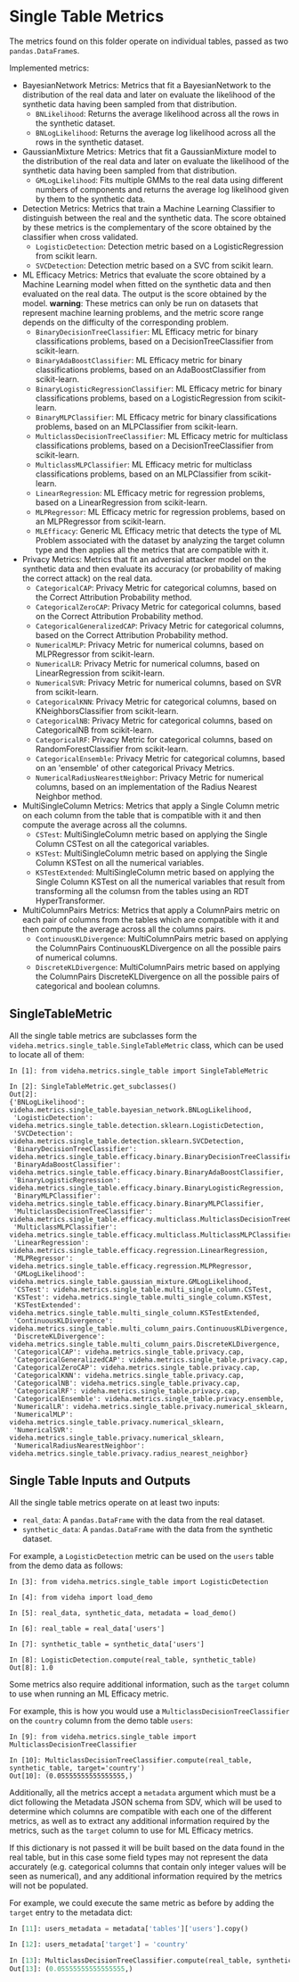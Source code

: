 # Single Table Metrics

The metrics found on this folder operate on individual tables, passed as two `pandas.DataFrame`s.

Implemented metrics:

* BayesianNetwork Metrics: Metrics that fit a BayesianNetwork to the distribution of the real data
  and later on evaluate the likelihood of the synthetic data having been sampled from that
  distribution.
    * `BNLikelihood`: Returns the average likelihood across all the rows in the synthetic dataset.
    * `BNLogLikelihood`: Returns the average log likelihood across all the rows in the synthetic
      dataset.
* GaussianMixture Metrics: Metrics that fit a GaussianMixture model to the distribution of the
  real data and later on evaluate the likelihood of the synthetic data having been sampled from that
  distribution.
    * `GMLogLikelihood`: Fits multiple GMMs to the real data using different numbers of components
      and returns the average log likelihood given by them to the synthetic data.
* Detection Metrics: Metrics that train a Machine Learning Classifier to distinguish between
  the real and the synthetic data. The score obtained by these metrics is the complementary of the
  score obtained by the classifier when cross validated.
    * `LogisticDetection`: Detection metric based on a LogisticRegression from scikit learn.
    * `SVCDetection`: Detection metric based on a SVC from scikit learn.
* ML Efficacy Metrics: Metrics that evaluate the score obtained by a Machine Learning model
  when fitted on the synthetic data and then evaluated on the real data. The output is the score
  obtained by the model. **warning**: These metrics can only be run on datasets that represent
  machine learning problems, and the metric score range depends on the difficulty of the
  corresponding problem.
    * `BinaryDecisionTreeClassifier`: ML Efficacy metric for binary classifications problems, based
      on a DecisionTreeClassifier from scikit-learn.
    * `BinaryAdaBoostClassifier`: ML Efficacy metric for binary classifications problems, based
      on an AdaBoostClassifier from scikit-learn.
    * `BinaryLogisticRegressionClassifier`: ML Efficacy metric for binary classifications problems, based
      on a LogisticRegression from scikit-learn.
    * `BinaryMLPClassifier`: ML Efficacy metric for binary classifications problems, based
      on an MLPClassifier from scikit-learn.
    * `MulticlassDecisionTreeClassifier`: ML Efficacy metric for multiclass classifications problems, based
      on a DecisionTreeClassifier from scikit-learn.
    * `MulticlassMLPClassifier`: ML Efficacy metric for multiclass classifications problems, based
      on an MLPClassifier from scikit-learn.
    * `LinearRegression`: ML Efficacy metric for regression problems, based
      on a LinearRegression from scikit-learn.
    * `MLPRegressor`: ML Efficacy metric for regression problems, based
      on an MLPRegressor from scikit-learn.
    * `MLEfficacy`: Generic ML Efficacy metric that detects the type of ML Problem associated
      with the dataset by analyzing the target column type and then applies all the metrics
      that are compatible with it.
* Privacy Metrics: Metrics that fit an adversial attacker model on the synthetic data and
    then evaluate its accuracy (or probability of making the correct attack) on the real data.
    * `CategoricalCAP`: Privacy Metric for categorical columns, based
    on the Correct Attribution Probability method.
    * `CategoricalZeroCAP`: Privacy Metric for categorical columns, based
    on the Correct Attribution Probability method.
    * `CategoricalGeneralizedCAP`: Privacy Metric for categorical columns, based
    on the Correct Attribution Probability method.
    * `NumericalMLP`: Privacy Metric for numerical columns, based
    on MLPRegressor from scikit-learn.
    * `NumericalLR`: Privacy Metric for numerical columns, based
    on LinearRegression from scikit-learn.
    * `NumericalSVR`: Privacy Metric for numerical columns, based
    on SVR from scikit-learn.
    * `CategoricalKNN`: Privacy Metric for categorical columns, based
    on KNeighborsClassifier from scikit-learn.
    * `CategoricalNB`: Privacy Metric for categorical columns, based
    on CategoricalNB from scikit-learn.
    * `CategoricalRF`: Privacy Metric for categorical columns, based
    on RandomForestClassifier from scikit-learn.
    * `CategoricalEnsemble`: Privacy Metric for categorical columns, based
    on an 'ensemble' of other categorical Privacy Metrics.
    * `NumericalRadiusNearestNeighbor`: Privacy Metric for numerical columns, based
    on an implementation of the Radius Nearest Neighbor method.
* MultiSingleColumn Metrics: Metrics that apply a Single Column metric on each column from
  the table that is compatible with it and then compute the average across all the columns.
    * `CSTest`: MultiSingleColumn metric based on applying the Single Column CSTest on all
      the categorical variables.
    * `KSTest`: MultiSingleColumn metric based on applying the Single Column KSTest on all
      the numerical variables.
    * `KSTestExtended`: MultiSingleColumn metric based on applying the Single Column KSTest on
      all the numerical variables that result from transforming all the columsn from the tables
      using an RDT HyperTransformer.
* MultiColumnPairs Metrics: Metrics that apply a ColumnPairs metric on each pair of columns from
  the tables which are compatible with it and then compute the average across all the columns pairs.
    * `ContinuousKLDivergence`: MultiColumnPairs metric based on applying the ColumnPairs
      ContinuousKLDivergence on all the possible pairs of numerical columns.
    * `DiscreteKLDivergence`: MultiColumnPairs metric based on applying the ColumnPairs
      DiscreteKLDivergence on all the possible pairs of categorical and boolean columns.

## SingleTableMetric

All the single table metrics are subclasses form the `videha.metrics.single_table.SingleTableMetric`
class, which can be used to locate all of them:

```python3
In [1]: from videha.metrics.single_table import SingleTableMetric

In [2]: SingleTableMetric.get_subclasses()
Out[2]:
{'BNLogLikelihood': videha.metrics.single_table.bayesian_network.BNLogLikelihood,
 'LogisticDetection': videha.metrics.single_table.detection.sklearn.LogisticDetection,
 'SVCDetection': videha.metrics.single_table.detection.sklearn.SVCDetection,
 'BinaryDecisionTreeClassifier': videha.metrics.single_table.efficacy.binary.BinaryDecisionTreeClassifier,
 'BinaryAdaBoostClassifier': videha.metrics.single_table.efficacy.binary.BinaryAdaBoostClassifier,
 'BinaryLogisticRegression': videha.metrics.single_table.efficacy.binary.BinaryLogisticRegression,
 'BinaryMLPClassifier': videha.metrics.single_table.efficacy.binary.BinaryMLPClassifier,
 'MulticlassDecisionTreeClassifier': videha.metrics.single_table.efficacy.multiclass.MulticlassDecisionTreeClassifier,
 'MulticlassMLPClassifier': videha.metrics.single_table.efficacy.multiclass.MulticlassMLPClassifier,
 'LinearRegression': videha.metrics.single_table.efficacy.regression.LinearRegression,
 'MLPRegressor': videha.metrics.single_table.efficacy.regression.MLPRegressor,
 'GMLogLikelihood': videha.metrics.single_table.gaussian_mixture.GMLogLikelihood,
 'CSTest': videha.metrics.single_table.multi_single_column.CSTest,
 'KSTest': videha.metrics.single_table.multi_single_column.KSTest,
 'KSTestExtended': videha.metrics.single_table.multi_single_column.KSTestExtended,
 'ContinuousKLDivergence': videha.metrics.single_table.multi_column_pairs.ContinuousKLDivergence,
 'DiscreteKLDivergence': videha.metrics.single_table.multi_column_pairs.DiscreteKLDivergence,
 'CategoricalCAP': videha.metrics.single_table.privacy.cap,
 'CategoricalGeneralizedCAP': videha.metrics.single_table.privacy.cap,
 'CategoricalZeroCAP': videha.metrics.single_table.privacy.cap,
 'CategoricalKNN': videha.metrics.single_table.privacy.cap,
 'CategoricalNB': videha.metrics.single_table.privacy.cap,
 'CategoricalRF': videha.metrics.single_table.privacy.cap,
 'CategoricalEnsemble': videha.metrics.single_table.privacy.ensemble,
 'NumericalLR': videha.metrics.single_table.privacy.numerical_sklearn,
 'NumericalMLP': videha.metrics.single_table.privacy.numerical_sklearn,
 'NumericalSVR': videha.metrics.single_table.privacy.numerical_sklearn,
 'NumericalRadiusNearestNeighbor': videha.metrics.single_table.privacy.radius_nearest_neighbor}
```

## Single Table Inputs and Outputs

All the single table metrics operate on at least two inputs:

* `real_data`: A `pandas.DataFrame` with the data from the real dataset.
* `synthetic_data`: A `pandas.DataFrame` with the data from the synthetic dataset.

For example, a `LogisticDetection` metric can be used on the `users` table from the
demo data as follows:

```python3
In [3]: from videha.metrics.single_table import LogisticDetection

In [4]: from videha import load_demo

In [5]: real_data, synthetic_data, metadata = load_demo()

In [6]: real_table = real_data['users']

In [7]: synthetic_table = synthetic_data['users']

In [8]: LogisticDetection.compute(real_table, synthetic_table)
Out[8]: 1.0
```

Some metrics also require additional information, such as the `target` column to use
when running an ML Efficacy metric.

For example, this is how you would use a `MulticlassDecisionTreeClassifier` on the `country`
column from the demo table `users`:

```python3
In [9]: from videha.metrics.single_table import MulticlassDecisionTreeClassifier

In [10]: MulticlassDecisionTreeClassifier.compute(real_table, synthetic_table, target='country')
Out[10]: (0.05555555555555555,)
```

Additionally, all the metrics accept a `metadata` argument which must be a dict following
the Metadata JSON schema from SDV, which will be used to determine which columns are compatible
with each one of the different metrics, as well as to extract any additional information required
by the metrics, such as the `target` column to use for ML Efficacy metrics.

If this dictionary is not passed it will be built based on the data found in the real table,
but in this case some field types may not represent the data accurately (e.g. categorical
columns that contain only integer values will be seen as numerical), and any additional
information required by the metrics will not be populated.

For example, we could execute the same metric as before by adding the `target` entry to the
metadata dict:

```python
In [11]: users_metadata = metadata['tables']['users'].copy()

In [12]: users_metadata['target'] = 'country'

In [13]: MulticlassDecisionTreeClassifier.compute(real_table, synthetic_table, metadata=users_metadata)
Out[13]: (0.05555555555555555,)
```
